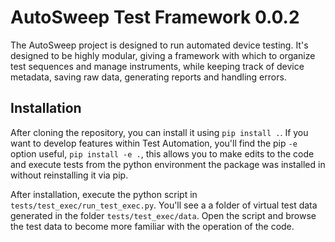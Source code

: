 # AutoSweep Test Framework 0.0.2

The AutoSweep project is designed to run automated device testing.
It's designed to be highly modular, giving a framework with which to organize test sequences and manage instruments, while keeping track of device metadata, saving raw data, generating reports and handling errors.

## Installation

After cloning the repository, you can install it using `pip install .`.
If you want to develop features within Test Automation, you'll find the pip `-e` option useful, `pip install -e .`, this allows you to make
edits to the code and execute tests from the python environment the package was installed in without reinstalling it via pip.

After installation, execute the python script in `tests/test_exec/run_test_exec.py`. You\'ll see a a folder of virtual
test data generated in the folder `tests/test_exec/data`. Open the script and browse the test data to become more familiar with the operation of the code.
